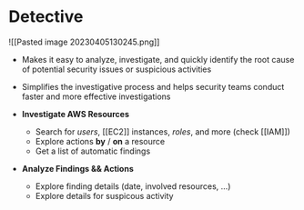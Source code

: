 # Detective
![[Pasted image 20230405130245.png]]
- Makes it easy to analyze, investigate, and quickly identify the root cause of potential security issues or suspicious activities
- Simplifies the investigative process and helps security teams conduct faster and more effective investigations

- **Investigate AWS Resources**
	- Search for *users*, [[EC2]] instances, *roles*, and more (check [[IAM]])
	- Explore actions **by** / **on** a resource
	- Get a list of automatic findings
- **Analyze Findings && Actions**
	- Explore finding details (date, involved resources, ...)
	- Explore details for suspicous activity



